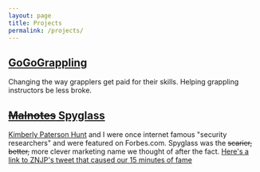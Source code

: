 ```yaml
---
layout: page
title: Projects
permalink: /projects/
---
```


## [GoGoGrappling](https://www.gogograppling.com)

Changing the way grapplers get paid for their skills. Helping grappling instructors be less broke.

## [~~Malnotes~~ Spyglass](https://www.forbes.com/sites/andygreenberg/2014/03/18/researchers-google-glass-spyware-sees-what-you-see/#44bd49721a0c) ##

[Kimberly Paterson Hunt](http://dontshootthealbatross.com/) and I were once internet famous "security researchers" and were featured on Forbes.com. Spyglass was the ~~scarier,~~ ~~better,~~ more clever marketing name we thought of after the fact. [Here's a link to ZNJP's tweet that caused our 15 minutes of fame](https://twitter.com/znjp/status/443836065611542528)

